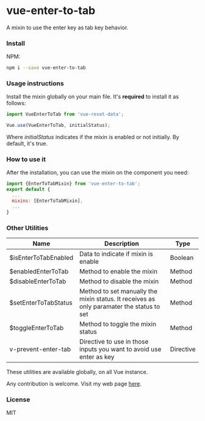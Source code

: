 # vue-enter-to-tab
A mixin to use the enter key as tab key behavior.

### Install  

NPM:  
```bash
npm i --save vue-enter-to-tab
```

### Usage instructions  

Install the mixin globally on your main file. It's **required** to install it as follows:

```javascript
import VueEnterToTab from 'vue-reset-data';

Vue.use(VueEnterToTab, initialStatus);
```

Where *initialStatus* indicates if the mixin is enabled or not initially. By default, it's true.


### How to use it

After the installation, you can use the mixin on the component you need:

```javascript
import {EnterToTabMixin} from 'vue-enter-to-tab';
export default {
  ...
  mixins: [EnterToTabMixin],
  ...
}
```

### Other Utilities

|  Name | Description   | Type   |
| ------------ | ------------ | ------------ |
| $isEnterToTabEnabled  | Data to indicate if mixin is enable | Boolean   |
| $enabledEnterToTab  | Method to enable the mixin |  Method  |
| $disableEnterToTab  | Method to disable the mixin | Method   |
| $setEnterToTabStatus  | Method to set manually the mixin status. It receives as only paramater the status to set | Method   |
| $toggleEnterToTab  | Method to toggle the mixin status | Method   |
| v-prevent-enter-tab  | Directive to use in those inputs you want to avoid use enter as key | Directive   |

These utilities are available globally, on all Vue instance.

Any contribution is welcome. Visit my web page [here](https://www.ajomuch92.site/#/).

### License
MIT

